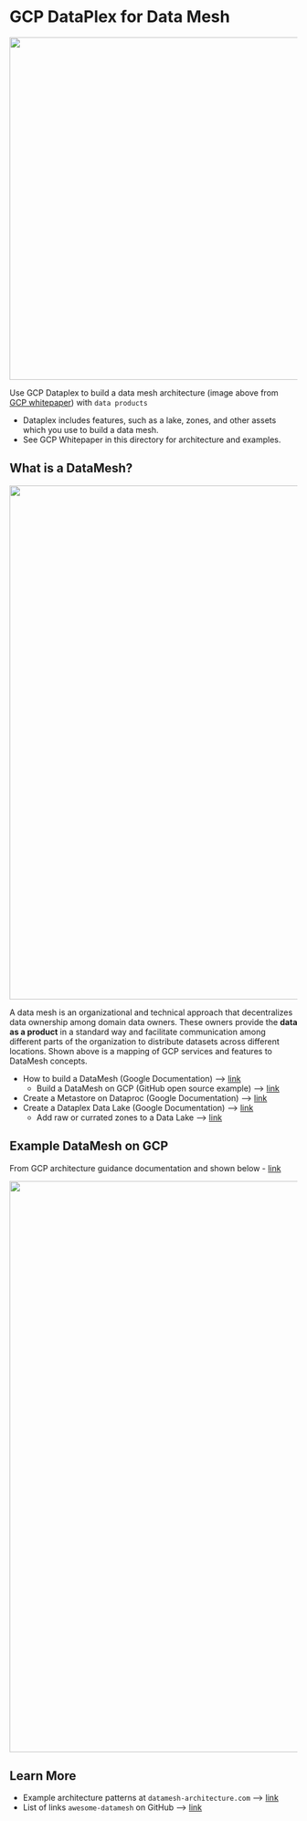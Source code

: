 # GCP DataPlex for Data Mesh

<img src="https://github.com/lynnlangit/gcp-essentials/blob/master/7_sample_data/images/gcp-data-mesh-example.png" width=600>

Use GCP Dataplex to build a data mesh architecture (image above from [GCP whitepaper](https://github.com/lynnlangit/gcp-essentials/blob/master/7_sample_data/images/gcp-data-mesh-example.png)) with `data products`
- Dataplex includes features, such as a lake, zones, and other assets which you use to build a data mesh.
- See GCP Whitepaper in this directory for architecture and examples.

## What is a DataMesh?

<img src="https://github.com/lynnlangit/gcp-essentials/blob/master/7_sample_data/images/gcp-datamesh.png" width=900>

A data mesh is an organizational and technical approach that decentralizes data ownership among domain data owners. 
These owners provide the **data as a product** in a standard way and facilitate communication among different parts of the organization 
to distribute datasets across different locations.  Shown above is a mapping of GCP services and features to DataMesh concepts. 
- How to build a DataMesh (Google Documentation) --> [link](https://cloud.google.com/dataplex/docs/build-a-data-mesh)
  - Build a DataMesh on GCP (GitHub open source example) --> [link](https://github.com/mansim07/datamesh-on-gcp)
- Create a Metastore on Dataproc (Google Documentation) --> [link](https://cloud.google.com/dataplex/docs/create-lake#metastore)
- Create a Dataplex Data Lake (Google Documentation) --> [link](https://cloud.google.com/dataplex/docs/create-lake#creating-a-lake)
  - Add raw or currated zones to a Data Lake --> [link](https://cloud.google.com/dataplex/docs/create-lake)
  
## Example DataMesh on GCP

From GCP architecture guidance documentation and shown below - [link](https://cloud.google.com/architecture/data-mesh)

<img src="https://cloud.google.com/static/architecture/images/data-mesh-architecture.svg" width=1000>

## Learn More

- Example architecture patterns at `datamesh-architecture.com` --> [link](https://github.com/datamesh-architecture/datamesh-architecture.com)
- List of links `awesome-datamesh` on GitHub --> [link](https://github.com/JacekMajchrzak/awesome-datamesh)

